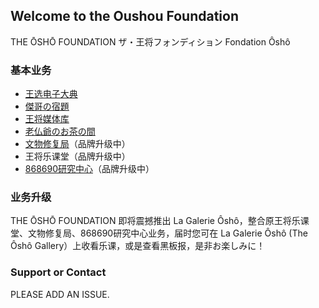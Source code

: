 ## Welcome to the Oushou Foundation

THE ŌSHŌ FOUNDATION
ザ・王将フォンディション
Fondation Ôshô

### 基本业务

- [王选电子大典](./OushouCorpus)
- [傑哥の宿題](./JiegeNoShyukudai)
- [王将媒体库](./OuShouMedia)
- [老仏爺のお茶の間](./Roufutsuya)
- [文物修复局](./BlackBorad)（品牌升级中）
- 王将乐课堂（品牌升级中）
- [868690研究中心](./868690)（品牌升级中）

### 业务升级

THE ŌSHŌ FOUNDATION 即将震撼推出 La Galerie Ôshô，整合原王将乐课堂、文物修复局、868690研究中心业务，届时您可在 La Galerie Ôshô (The Ôshô Gallery）上收看乐课，或是查看黑板报，是非お楽しみに！


### Support or Contact

PLEASE ADD AN ISSUE.
